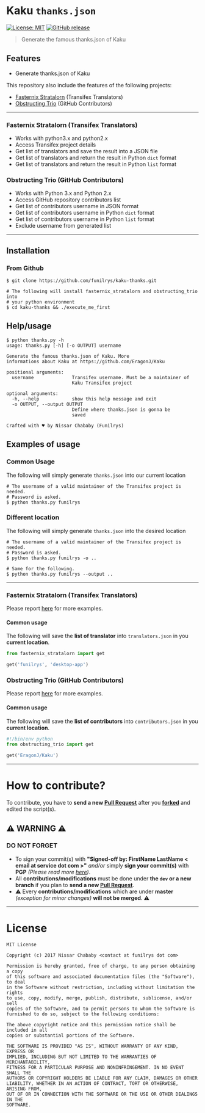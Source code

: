 # Kaku `thanks.json`

[![License: MIT](https://img.shields.io/badge/License-MIT-yellow.svg)](https://opensource.org/licenses/MIT) [![GitHub release](https://img.shields.io/github/release/funilrys/kaku-thanks.svg)](https://github.com/funilrys/kaku-thanks/releases/tag/1.0.0)

> Generate the famous thanks.json of Kaku

## Features

- Generate thanks.json of Kaku

This repository also include the features of the following projects:

- [Fasternix Stratalorn](https://github.com/funilrys/Fasternix-Stratalorn) (Transifex Translators)
- [Obstructing Trio](https://github.com/funilrys/Obstructing-Trio) (GitHub Contributors)

--------------------------------------------------------------------------------

### Fasternix Stratalorn (Transifex Translators)

- Works with python3.x and python2.x
- Access Transifex project details
- Get list of translators and save the result into a JSON file
- Get list of translators and return the result in Python `dict` format
- Get list of translators and return the result in Python `list` format

### Obstructing Trio (GitHub Contributors)

- Works with Python 3.x and Python 2.x
- Access GitHub repository contributors list
- Get list of contributors username in JSON format
- Get list of contributors username in Python `dict` format
- Get list of contributors username in Python `list` format
- Exclude username from generated list

--------------------------------------------------------------------------------

## Installation

### From Github

```shell
$ git clone https://github.com/funilrys/kaku-thanks.git

# The following will install fasternix_stratalorn and obstructing_trio into
# your python environment
$ cd kaku-thanks && ./execute_me_first
```

## Help/usage

```shell
$ python thanks.py -h
usage: thanks.py [-h] [-o OUTPUT] username

Generate the famous thanks.json of Kaku. More
informations about Kaku at https://github.com/EragonJ/Kaku

positional arguments:
  username              Transifex username. Must be a maintainer of
                        Kaku Transifex project

optional arguments:
  -h, --help            show this help message and exit
  -o OUTPUT, --output OUTPUT
                        Define where thanks.json is gonna be
                        saved

Crafted with ♥ by Nissar Chababy (Funilrys)
```

## Examples of usage

### Common Usage

The following will simply generate `thanks.json` into our current location

```shell
# The username of a valid maintainer of the Transifex project is needed.
# Password is asked.
$ python thanks.py funilrys
```

### Different location

The following will simply generate `thanks.json` into the desired location

```shell
# The username of a valid maintainer of the Transifex project is needed.
# Password is asked.
$ python thanks.py funilrys -o ..

# Same for the following.
$ python thanks.py funilrys --output ..
```

--------------------------------------------------------------------------------

### Fasternix Stratalorn (Transifex Translators)

Please report [here](https://github.com/funilrys/Fasternix-Stratalorn#examples-of-usage) for more examples.

#### Common usage

The following will save the **list of translator** into `translators.json` in you **current location**.

```python
from fasternix_stratalorn import get

get('funilrys', 'desktop-app')
```

### Obstructing Trio (GitHub Contributors)

Please report [here](https://github.com/funilrys/Obstructing-Trio#examples-of-usage) for more examples.

#### Common usage

The following will save the **list of contributors** into `contributors.json` in you **current location**.

```python
#!/bin/env python
from obstructing_trio import get

get('EragonJ/Kaku')
```

--------------------------------------------------------------------------------

# How to contribute?

To contribute, you have to **send a new [Pull Request](https://github.com/funilrys/kaku-thanks/compare)** after you **[forked](https://github.com/funilrys/kaku-thanks/pulls#fork-destination-box)** and edited the script(s).

## :warning: WARNING :warning:

### DO NOT FORGET

- To sign your commit(s) with **"Signed-off by: FirstName LastName < email at service dot com >"** _and/or_ simply **sign your commit(s)** with **PGP** _(Please read more [here](https://github.com/blog/2144-gpg-signature-verification))_.
- All **contributions/modifications** must be done under **the `dev` or a new branch** if you plan to **send a new [Pull Request](https://github.com/funilrys/kaku-thanks/compare)**.
- :warning: Every **contributions/modifications** which are under **master** _(exception for minor changes)_ **will not be merged**. :warning:

--------------------------------------------------------------------------------

# License

```
MIT License

Copyright (c) 2017 Nissar Chababy <contact at funilrys dot com>

Permission is hereby granted, free of charge, to any person obtaining a copy
of this software and associated documentation files (the "Software"), to deal
in the Software without restriction, including without limitation the rights
to use, copy, modify, merge, publish, distribute, sublicense, and/or sell
copies of the Software, and to permit persons to whom the Software is
furnished to do so, subject to the following conditions:

The above copyright notice and this permission notice shall be included in all
copies or substantial portions of the Software.

THE SOFTWARE IS PROVIDED "AS IS", WITHOUT WARRANTY OF ANY KIND, EXPRESS OR
IMPLIED, INCLUDING BUT NOT LIMITED TO THE WARRANTIES OF MERCHANTABILITY,
FITNESS FOR A PARTICULAR PURPOSE AND NONINFRINGEMENT. IN NO EVENT SHALL THE
AUTHORS OR COPYRIGHT HOLDERS BE LIABLE FOR ANY CLAIM, DAMAGES OR OTHER
LIABILITY, WHETHER IN AN ACTION OF CONTRACT, TORT OR OTHERWISE, ARISING FROM,
OUT OF OR IN CONNECTION WITH THE SOFTWARE OR THE USE OR OTHER DEALINGS IN THE
SOFTWARE.
```
